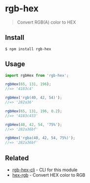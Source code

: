# rgb-hex

> Convert RGB(A) color to HEX

## Install

```
$ npm install rgb-hex
```

## Usage

```js
import rgbHex from 'rgb-hex';

rgbHex(65, 131, 196);
//=> '4183c4'

rgbHex('rgb(40, 42, 54)');
//=> '282a36'

rgbHex(65, 131, 196, 0.2);
//=> '4183c433'

rgbHex(40, 42, 54, '75%');
//=> '282a36bf'

rgbHex('rgba(40, 42, 54, 75%)');
//=> '282a36bf'
```

## Related

- [rgb-hex-cli](https://github.com/sindresorhus/rgb-hex-cli) - CLI for this module
- [hex-rgb](https://github.com/sindresorhus/hex-rgb) - Convert HEX color to RGB
